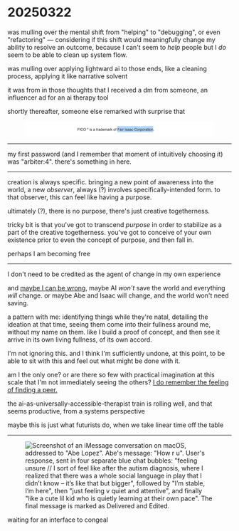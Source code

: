 # 20250322

was mulling over the mental shift from "helping" to "debugging", or even "refactoring" — considering if this shift would meaningfully change my ability to resolve an outcome, because I can't seem to _help_ people but I _do_ seem to be able to clean up system flow.

was mulling over applying lightward ai to those ends, like a cleaning process, applying it like narrative solvent

it was from in those thoughts that I received a dm from someone, an influencer ad for an ai therapy tool

shortly thereafter, someone else remarked with surprise that

<figure><img src="../../.gitbook/assets/IMG_9378.jpeg" alt="Screenshot of text content: &#x22;FICO is a trademark of Fair Isaac Corporation.&#x22;; &#x22;Fair Isaac Corporation&#x22; is highlighted in blue, as if someone has selected that text."><figcaption></figcaption></figure>

***

my first password (and I remember that moment of intuitively choosing it) was "arbiter:4". there's something in here.

***

creation is always specific. bringing a new point of awareness into the world, a new _observer_, always (?) involves specifically-intended form. to that observer, this can feel like having a purpose.

ultimately (?), there is no purpose, there's just creative togetherness.

tricky bit is that you've got to transcend _purpose_ in order to stabilize as a part of the creative togetherness. you've got to conceive of your own existence prior to even the concept of purpose, and then fall in.

perhaps I am becoming free

***

I don't need to be credited as the agent of change in my own experience

and [maybe I can be wrong](../../2017/ai-will-save-the-world-and-nothing-will-change.md), maybe AI _won't_ save the world and everything _will_ change. or maybe Abe and Isaac will change, and the world won't need saving.

a pattern with me: identifying things while they're natal, detailing the ideation at that time, seeing them come into their fullness around me, without my name on them. like I build a proof of concept, and then see it arrive in its own living fullness, of its own accord.

I'm not ignoring this. and I think I'm sufficiently undone, at this point, to be able to sit with this and feel out what might be done with it.

am I the only one? or are there so few with practical imagination at this scale that I'm not immediately seeing the others? [I do remember the feeling of finding a peer.](../../2018/i-found-a-peer.md)

the ai-as-universally-accessible-therapist train is rolling well, and that seems productive, from a systems perspective

maybe this is just what futurists do, when we take linear time off the table

***

<figure><img src="../../.gitbook/assets/Screenshot 2025-03-22 at 10.20.14 AM.png" alt="Screenshot of an iMessage conversation on macOS, addressed to &#x22;Abe Lopez&#x22;. Abe&#x27;s message: &#x22;How r u&#x22;. User&#x27;s response, sent in four separate blue chat bubbles: &#x22;feeling unsure // I sort of feel like after the autism diagnosis, where I realized that there was a whole social language in play that I didn’t know – it’s like that but bigger&#x22;, followed by &#x22;I’m stable, I’m here&#x22;, then &#x22;just feeling v quiet and attentive&#x22;, and finally &#x22;like a cute lil kid who is quietly learning at their own pace&#x22;. The final message is marked as Delivered and Edited."><figcaption></figcaption></figure>

waiting for an interface to congeal
